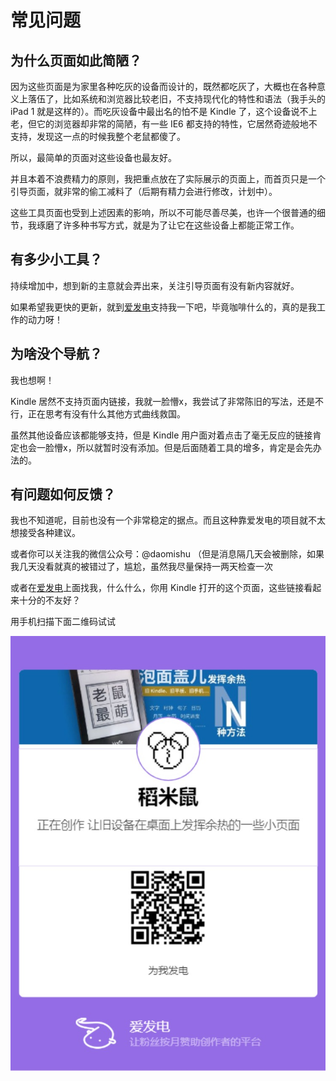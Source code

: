 # 常见问题

## 为什么页面如此简陋？

因为这些页面是为家里各种吃灰的设备而设计的，既然都吃灰了，大概也在各种意义上落伍了，比如系统和浏览器比较老旧，不支持现代化的特性和语法（我手头的 iPad 1 就是这样的）。而吃灰设备中最出名的怕不是 Kindle 了，这个设备说不上老，但它的浏览器却非常的简陋，有一些 IE6 都支持的特性，它居然奇迹般地不支持，发现这一点的时候我整个老鼠都傻了。

所以，最简单的页面对这些设备也最友好。

并且本着不浪费精力的原则，我把重点放在了实际展示的页面上，而首页只是一个引导页面，就非常的偷工减料了（后期有精力会进行修改，计划中）。

这些工具页面也受到上述因素的影响，所以不可能尽善尽美，也许一个很普通的细节，我琢磨了许多种书写方式，就是为了让它在这些设备上都能正常工作。

## 有多少小工具？

持续增加中，想到新的主意就会弄出来，关注引导页面有没有新内容就好。

如果希望我更快的更新，就到[爱发电](https://afdian.net/@daomishu)支持我一下吧，毕竟咖啡什么的，真的是我工作的动力呀！

## 为啥没个导航？

我也想啊！

Kindle 居然不支持页面内链接，我就一脸懵x，我尝试了非常陈旧的写法，还是不行，正在思考有没有什么其他方式曲线救国。

虽然其他设备应该都能够支持，但是 Kindle 用户面对着点击了毫无反应的链接肯定也会一脸懵x，所以就暂时没有添加。但是后面随着工具的增多，肯定是会先办法的。

## 有问题如何反馈？

我也不知道呢，目前也没有一个非常稳定的据点。而且这种靠爱发电的项目就不太想接受各种建议。

或者你可以关注我的微信公众号：@daomishu （但是消息隔几天会被删除，如果我几天没看就真的被错过了，尴尬，虽然我尽量保持一两天检查一次

或者在[爱发电](https://afdian.net/@daomishu)上面找我，什么什么，你用 Kindle 打开的这个页面，这些链接看起来十分的不友好？

用手机扫描下面二维码试试

![爱发电](./src/afdian.jpg)
